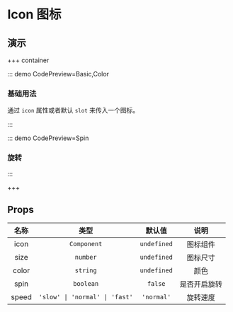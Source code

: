# Icon 图标

## 演示

+++ container

::: demo CodePreview=Basic,Color

### 基础用法

通过 `icon` 属性或者默认 `slot` 来传入一个图标。

<Basic />

<Color />

:::

::: demo CodePreview=Spin

### 旋转

<Spin />

:::

+++

## Props

| 名称  |              类型              |   默认值    |     说明     |
| :---: | :----------------------------: | :---------: | :----------: |
| icon  |          `Component`           | `undefined` |   图标组件   |
| size  |            `number`            | `undefined` |   图标尺寸   |
| color |            `string`            | `undefined` |     颜色     |
| spin  |           `boolean`            |   `false`   | 是否开启旋转 |
| speed | `'slow' \| 'normal' \| 'fast'` | `'normal'`  |   旋转速度   |
